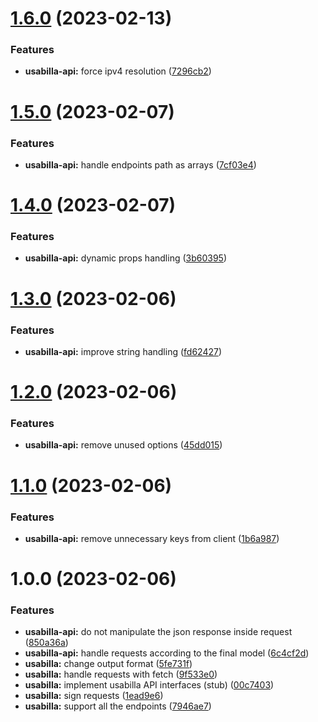 # [1.6.0](https://gitlab.wonderflow.ai/dev/platform/usabilla/compare/v1.5.0...v1.6.0) (2023-02-13)


### Features

* **usabilla-api:** force ipv4 resolution ([7296cb2](https://gitlab.wonderflow.ai/dev/platform/usabilla/commit/7296cb20cfc4d98054e780df46f975d539775645))

# [1.5.0](https://gitlab.wonderflow.ai/dev/platform/usabilla/compare/v1.4.0...v1.5.0) (2023-02-07)


### Features

* **usabilla-api:** handle endpoints path as arrays ([7cf03e4](https://gitlab.wonderflow.ai/dev/platform/usabilla/commit/7cf03e407c1ff19ed06aee777e02ad819ab6058d))

# [1.4.0](https://gitlab.wonderflow.ai/dev/platform/usabilla/compare/v1.3.0...v1.4.0) (2023-02-07)


### Features

* **usabilla-api:** dynamic props handling ([3b60395](https://gitlab.wonderflow.ai/dev/platform/usabilla/commit/3b60395f70cb7bf8cd848eb90b134915b309565a))

# [1.3.0](https://gitlab.wonderflow.ai/dev/platform/usabilla/compare/v1.2.0...v1.3.0) (2023-02-06)


### Features

* **usabilla-api:** improve string handling ([fd62427](https://gitlab.wonderflow.ai/dev/platform/usabilla/commit/fd6242715f1434b3264e5650e8a85566d53f5f04))

# [1.2.0](https://gitlab.wonderflow.ai/dev/platform/usabilla/compare/v1.1.0...v1.2.0) (2023-02-06)


### Features

* **usabilla-api:** remove unused options ([45dd015](https://gitlab.wonderflow.ai/dev/platform/usabilla/commit/45dd0151b650842908d07805f2cfc281719fa4c6))

# [1.1.0](https://gitlab.wonderflow.ai/dev/platform/usabilla/compare/v1.0.0...v1.1.0) (2023-02-06)


### Features

* **usabilla-api:** remove unnecessary keys from client ([1b6a987](https://gitlab.wonderflow.ai/dev/platform/usabilla/commit/1b6a9879995a1c6c65063917ba8da5df062ec212))

# 1.0.0 (2023-02-06)


### Features

* **usabilla-api:** do not manipulate the json response inside request ([850a36a](https://gitlab.wonderflow.ai/dev/platform/usabilla/commit/850a36abc3ff5fa9f921f95d97bdddff60d1b692))
* **usabilla-api:** handle requests according to the final model ([6c4cf2d](https://gitlab.wonderflow.ai/dev/platform/usabilla/commit/6c4cf2d015af6f747a303ff68f33ac6dcfbbbb12))
* **usabilla:** change output format ([5fe731f](https://gitlab.wonderflow.ai/dev/platform/usabilla/commit/5fe731f17c5dc3f4ec7f0bf611231e5df0053f62))
* **usabilla:** handle requests with fetch ([9f533e0](https://gitlab.wonderflow.ai/dev/platform/usabilla/commit/9f533e054507e42fd678294f6099d325d4cce285))
* **usabilla:** implement usabilla API interfaces (stub) ([00c7403](https://gitlab.wonderflow.ai/dev/platform/usabilla/commit/00c74037e8a687afd9067c58daedb1584fd65427))
* **usabilla:** sign requests ([1ead9e6](https://gitlab.wonderflow.ai/dev/platform/usabilla/commit/1ead9e600b6f6395a01b4d8731fe94ef1b2c6afb))
* **usabilla:** support all the endpoints ([7946ae7](https://gitlab.wonderflow.ai/dev/platform/usabilla/commit/7946ae76759c2e9af6058b5bf01c6b2e1557b3ed))
